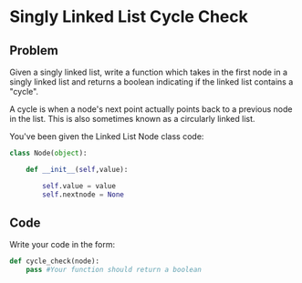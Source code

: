# Singly Linked List Cycle Check

## Problem

Given a singly linked list, write a function which takes in the first node in a singly linked list and returns a boolean indicating if the linked list contains a "cycle".

A cycle is when a node's next point actually points back to a previous node in the list. This is also sometimes known as a circularly linked list.

You've been given the Linked List Node class code:

```python
class Node(object):

    def __init__(self,value):

        self.value = value
        self.nextnode = None
```

## Code

Write your code in the form:

```python
def cycle_check(node):
    pass #Your function should return a boolean
```
